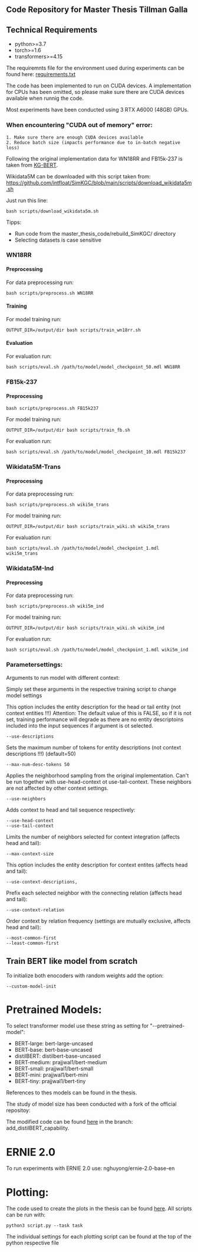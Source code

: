 ## Code Repository for Master Thesis Tillman Galla

## Technical Requirements
* python>=3.7
* torch>=1.6
* transformers>=4.15

The requiremnts file for the environment used during experiments can be found here: [requirements.txt](requirements.txt)

The code has been implemented to run on CUDA devices. A implementation for CPUs has been omitted, so please make sure there are 
CUDA devices available when runnig the code.

Most experiments have been conducted using 3 RTX A6000 (48GB) GPUs.

### When encountering "CUDA out of memory" error:
    1. Make sure there are enough CUDA devices available
    2. Reduce batch size (impacts performance due to in-batch negative loss)

Following the original implementation data for WN18RR and FB15k-237 is taken from [KG-BERT](https://github.com/yao8839836/kg-bert).

Wikidata5M can be downloaded with this script taken from: https://github.com/intfloat/SimKGC/blob/main/scripts/download_wikidata5m.sh

Just run this line:

```
bash scripts/download_wikidata5m.sh
```
Tipps: 
* Run code from the master_thesis_code/rebuild_SimKGC/ directory
* Selecting datasets is case sensitive

### WN18RR

#### Preprocessing

For data preprocessing run:
```
bash scripts/preprocess.sh WN18RR
```

#### Training

For model training run:
```
OUTPUT_DIR=/output/dir bash scripts/train_wn18rr.sh 
```

#### Evaluation

For evaluation run:
```
bash scripts/eval.sh /path/to/model/model_checkpoint_50.mdl WN18RR 
```


### FB15k-237

#### Preprocessing

```
bash scripts/preprocess.sh FB15k237
```

For model training run:
```
OUTPUT_DIR=/output/dir bash scripts/train_fb.sh
```


For evaluation run:
```
bash scripts/eval.sh /path/to/model/model_checkpoint_10.mdl FB15k237 
```


### Wikidata5M-Trans

#### Preprocessing

For data preprocessing run:
```
bash scripts/preprocess.sh wiki5m_trans
```

For model training run:
```
OUTPUT_DIR=/output/dir bash scripts/train_wiki.sh wiki5m_trans
```

For evaluation run:
```
bash scripts/eval.sh /path/to/model/model_checkpoint_1.mdl wiki5m_trans 
```

### Wikidata5M-Ind

#### Preprocessing

For data preprocessing run:
```
bash scripts/preprocess.sh wiki5m_ind
```

For model training run:
```
OUTPUT_DIR=/output/dir bash scripts/train_wiki.sh wiki5m_ind
```

For evaluation run:
```
bash scripts/eval.sh /path/to/model/model_checkpoint_1.mdl wiki5m_ind 
```


### Parametersettings:

Arguments to run model with different context:

Simply set these arguments in the respective training script to change model settings



This option includes the entity description for the head or tail entity (not context entities !!!)
Attention: The default value of this is FALSE, so if it is not set, training performance will degrade
as there are no entity descriptoins included into the input sequences if argument is ot selected.
```
--use-descriptions
```

Sets the maximum number of tokens for entity descriptions (not context descriptions !!!) (default=50)
```
--max-num-desc-tokens 50
```

Applies the neighborhood sampling from the original implementation. Can't be run together with use-head-context ot use-tail-context. 
These neighbors are not affected by other context settings. 
```
--use-neighbors
```

Adds context to head and tail sequence respectively:
```
--use-head-context
--use-tail-context
```

Limits the number of neighbors selected for context integration (affects head and tail):
```
--max-context-size
```

This option includes the entity description for context entites (affects head and tail):
```
--use-context-descriptions,
```

Prefix each selected neighbor with the connecting relation (affects head and tail):
```
--use-context-relation
```

Order context by relation frequency (settings are mutually exclusive, affects head and tail): 
```
--most-common-first
--least-common-first
```


## Train BERT like model from scratch
 
To initialize both enocoders with random weights add the option:

```
--custom-model-init
```


# Pretrained Models:

To select transformer model use these string as setting for "--pretrained-model":

* BERT-large: bert-large-uncased
* BERT-base: bert-base-uncased
* distilBERT: distilbert-base-uncased
* BERT-medium: prajjwal1/bert-medium
* BERT-small: prajjwal1/bert-small
* BERT-mini: prajjwal1/bert-mini
* BERT-tiny: prajjwal1/bert-tiny

References to thes models can be found in the thesis.

The study of model size has been conducted with a fork of the official repositoy: 

The modified code can be found [here](https://github.com/till22G/SimKGC/tree/add_distilBERT_capability) in the branch: add_distilBERT_capability.

# ERNIE 2.0
To run experiments with ERNIE 2.0 use: nghuyong/ernie-2.0-base-en


# Plotting:

The code used to create the plots in the thesis can be found [here](https://github.com/till22G/master_thesis_code/tree/main/plot_and_examination_scripts). All scripts can be run with:

```
python3 script.py --task task
```

The individual settings for each plotting script can be found at the top of the python respective file
